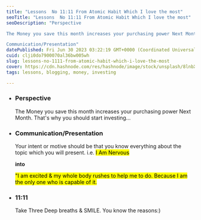 ```yaml
---
title: "Lessons  No 11:11 From Atomic Habit Which I love the most"
seoTitle: "Lessons  No 11:11 From Atomic Habit Which I love the most"
seoDescription: "Perspective

The Money you save this month increases your purchasing power Next Month. That's why you should start investing...

Communication/Presentation"
datePublished: Fri Jun 30 2023 03:22:19 GMT+0000 (Coordinated Universal Time)
cuid: clji0do7900070al36bw005wh
slug: lessons-no-1111-from-atomic-habit-which-i-love-the-most
cover: https://cdn.hashnode.com/res/hashnode/image/stock/unsplash/8lnbXtxFGZw/upload/38c1947bbc61d73c6d94d0f9ef68f24a.jpeg
tags: lessons, blogging, money, investing

---
```


* ### Perspective
    
    The Money you save this month increases your purchasing power Next Month. That's why you should start investing...
    
* ### Communication/Presentation
    
    Your intent or motive should be that you know everything about the topic which you will present. i.e. <mark> I Am Nervous</mark>  
      
    **into**  
      
    <mark>"I am excited &amp; my whole body rushes to help me to do. Because I am the only one who is capable of it.</mark>
    
* ### 11:11
    
    Take Three Deep breaths & SMILE. You know the reasons:)